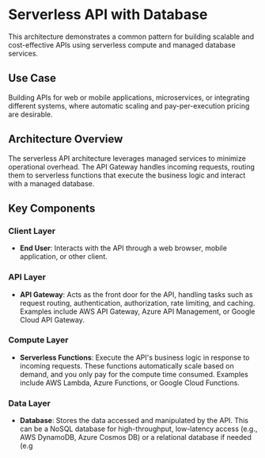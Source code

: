# Serverless API with Database

This architecture demonstrates a common pattern for building scalable and cost-effective APIs using serverless compute and managed database services.

## Use Case

Building APIs for web or mobile applications, microservices, or integrating different systems, where automatic scaling and pay-per-execution pricing are desirable.

## Architecture Overview

The serverless API architecture leverages managed services to minimize operational overhead. The API Gateway handles incoming requests, routing them to serverless functions that execute the business logic and interact with a managed database.

## Key Components

### Client Layer
- **End User**: Interacts with the API through a web browser, mobile application, or other client.

### API Layer
- **API Gateway**: Acts as the front door for the API, handling tasks such as request routing, authentication, authorization, rate limiting, and caching. Examples include AWS API Gateway, Azure API Management, or Google Cloud API Gateway.

### Compute Layer
- **Serverless Functions**: Execute the API's business logic in response to incoming requests. These functions automatically scale based on demand, and you only pay for the compute time consumed. Examples include AWS Lambda, Azure Functions, or Google Cloud Functions.

### Data Layer
- **Database**: Stores the data accessed and manipulated by the API. This can be a NoSQL database for high-throughput, low-latency access (e.g., AWS DynamoDB, Azure Cosmos DB) or a relational database if needed (e.g
